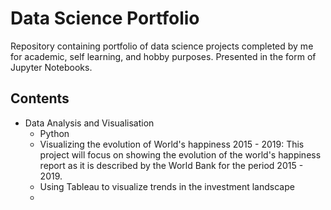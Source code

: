 # Data Science Portfolio

Repository containing portfolio of data science projects completed by me for academic, self learning, and hobby purposes. Presented in the form of Jupyter Notebooks.

## Contents

- Data Analysis and Visualisation
  - Python
   - Visualizing the evolution of World's happiness  2015 - 2019: This project will focus on showing the evolution of the world's happiness report as it is described by the World Bank for the period 2015 - 2019. 
   - Using Tableau to visualize trends in the investment landscape
   - 

